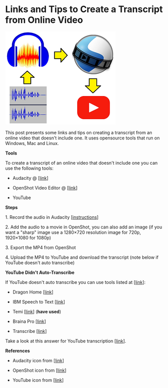 # Links and Tips to Create a Transcript from Online Video

![flowchart_1](flowchart_1.png)

This post presents some links and tips on creating a transcript from an online video that doesn't include one. It uses opensource tools that run on Windows, Mac and Linux.

**Tools**

To create a transcript of an online video that doesn't include one you can use the following tools:

-   Audacity @ \[[link](http://www.audacityteam.org/download/)\]
    
-   OpenShot Video Editor @ \[[link](http://www.openshot.org/download/)\]
    
-   YouTube
    

**Steps**

1\. Record the audio in Audacity [[instructions](http://www.wikihow.com/Record-Audio-on-a-PC)]

2\. Add the audio to a movie in OpenShot, you can also add an image (if you want a "sharp" image use a 1280×720 resolution image for 720p, 1920×1080 for 1080p)

3\. Export the MP4 from OpenShot

4\. Upload the MP4 to YouTube and download the transcript (note below if YouTube doesn't auto transcribe)

**YouTube Didn't Auto-Transcribe**

If YouTube doesn't auto transcribe you can use tools listed at \[[link](http://www.movavi.com/learning-portal/best-speech-to-text-software.html)\]:

-   Dragon Home \[[link](http://www.nuance.com/dragon/dragon-for-pc/home-edition.html)\]
    
-   IBM Speech to Text \[[link](http://www.ibm.com/watson/services/speech-to-text/)\]
    
-   Temi \[[link](http://www.temi.com/)\] (**have used**)
    
-   Braina Pro \[[link](http://www.brainasoft.com/braina/download.html)\]
    
-   Transcribe \[[link](http://transcribe.wreally.com/)\]
    

Take a look at this answer for YouTube transcription \[[link](http://support.google.com/youtube/answer/6373554?hl=en)\].

**References**

-   Audacity icon from \[[link](http://commons.wikimedia.org/wiki/File:Audacity_Logo.svg)\]
    
-   OpenShot icon from \[[link](http://en.wikipedia.org/wiki/File:OpenShot_logo.svg)\]
    
-   YouTube icon from \[[link](http://www.youtube.com/yt/about/brand-resources/#logos-icons-colors)\]